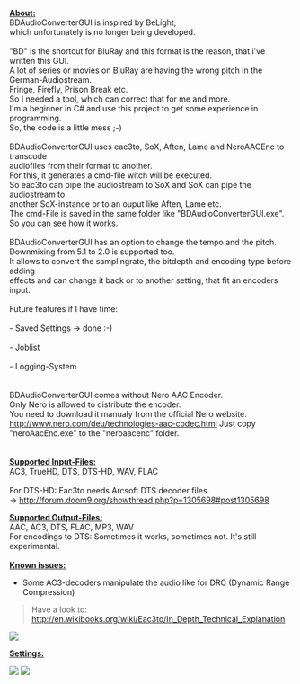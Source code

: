 <b><u>About:</u></b><br>
BDAudioConverterGUI is inspired by BeLight,<br>
which unfortunately is no longer being developed.<br>
<br>
"BD" is the shortcut for BluRay and this format is the reason, that i've written this GUI.<br>
A lot of series or movies on BluRay are having the wrong pitch in the German-Audiostream.<br>
Fringe, Firefly, Prison Break etc.<br>
So I needed a tool, which can correct that for me and more.<br>I'm a beginner in C# and use this project to get some experience in programming.<br>
So, the code is a little mess ;-)<br>
<br>
BDAudioConverterGUI uses eac3to, SoX, Aften, Lame and NeroAACEnc to transcode<br>
audiofiles from their format to another.<br>
For this, it generates a cmd-file witch will be executed.<br>
So eac3to can pipe the audiostream to SoX and SoX can pipe the audiostream to<br>
another SoX-instance or to an ouput like Aften, Lame etc.<br>
The cmd-File is saved in the same folder like "BDAudioConverterGUI.exe". So you can see how it works.<br>
<br>
BDAudioConverterGUI has an option to change the tempo and the pitch.<br>
Downmixing from 5.1 to 2.0 is supported too.<br>
It allows to convert the samplingrate, the bitdepth and encoding type before adding<br>
effects and can change it back or to another setting, that fit an encoders input.<br>
<br>
Future features if I have time:<br>
<br>- Saved Settings -> done :-)<br>
<br>- Joblist<br>
<br>- Logging-System<br>
<br>
<br>
BDAudioConverterGUI comes without Nero AAC Encoder.<br>
Only Nero is allowed to distribute the encoder.<br>
You need to download it manualy from the official Nero website.<br>
<a href='http://www.nero.com/deu/technologies-aac-codec.html'>http://www.nero.com/deu/technologies-aac-codec.html</a>
Just copy "neroAacEnc.exe" to the "neroaacenc" folder.<br>
<br>
<br>
<b><u>Supported Input-Files:</u></b><br>
AC3, TrueHD, DTS, DTS-HD, WAV, FLAC<br>
<br>
For DTS-HD: Eac3to needs Arcsoft DTS decoder files.<br>
-> <a href='http://forum.doom9.org/showthread.php?p=1305698#post1305698'>http://forum.doom9.org/showthread.php?p=1305698#post1305698</a>


<b><u>Supported Output-Files:</u></b><br>
AAC, AC3, DTS, FLAC, MP3, WAV<br>
For encodings to DTS: Sometimes it works, sometimes not. It's still experimental.<br>
<br>
<b><u>Known issues:</u></b><br>
- Some AC3-decoders manipulate the audio like for DRC (Dynamic Range Compression)<br>
<blockquote>Have a look to: <a href='http://en.wikibooks.org/wiki/Eac3to/In_Depth_Technical_Explanation'>http://en.wikibooks.org/wiki/Eac3to/In_Depth_Technical_Explanation</a></blockquote>


<img src='http://www.3dfx.ch/bdaudioconverter/bdaudioconverter_preview.png' />

<b><u>Settings:</u></b><br>

<img src='http://www.3dfx.ch/bdaudioconverter/bdaudioconvertergui_sox_settings.gif' />  <img src='http://www.3dfx.ch/bdaudioconverter/bdaudioconvertergui_target_format.gif' />